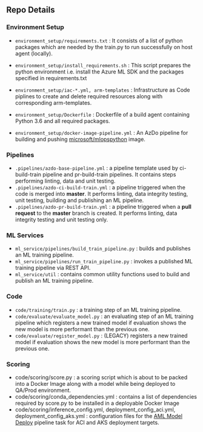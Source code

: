 ## Repo Details

### Environment Setup

- `environment_setup/requirements.txt` : It consists of a list of python packages which are needed by the train.py to run successfully on host agent (locally).

- `environment_setup/install_requirements.sh` : This script prepares the python environment i.e. install the Azure ML SDK and the packages specified in requirements.txt

- `environment_setup/iac-*.yml, arm-templates` : Infrastructure as Code piplines to create and delete required resources along with corresponding arm-templates.

- `environment_setup/Dockerfile` : Dockerfile of a build agent containing Python 3.6 and all required packages.

- `environment_setup/docker-image-pipeline.yml` : An AzDo pipeline for building and pushing [microsoft/mlopspython](https://hub.docker.com/_/microsoft-mlops-python) image. 

### Pipelines

- `.pipelines/azdo-base-pipeline.yml` : a pipeline template used by ci-build-train pipeline and pr-build-train pipelines. It contains steps performing linting, data and unit testing.  
- `.pipelines/azdo-ci-build-train.yml` : a pipeline triggered when the code is merged into **master**. It performs linting, data integrity testing, unit testing, building and publishing an ML pipeline.
- `.pipelines/azdo-pr-build-train.yml` : a pipeline triggered when a **pull request** to the **master** branch is created. It performs linting, data integrity testing and unit testing only.

### ML Services

- `ml_service/pipelines/build_train_pipeline.py` : builds and publishes an ML training pipeline.
- `ml_service/pipelines/run_train_pipeline.py` : invokes a published ML training pipeline via REST API.
- `ml_service/util` : contains common utility functions used to build and publish an ML training pipeline.

### Code

- `code/training/train.py` : a training step of an ML training pipeline.
- `code/evaluate/evaluate_model.py` : an evaluating step of an ML training pipeline which registers a new trained model if evaluation shows the new model is more performant than the previous one.
- `code/evaluate/register_model.py` : (LEGACY) registers a new trained model if evaluation shows the new model is more performant than the previous one.

### Scoring
- code/scoring/score.py : a scoring script which is about to be packed into a Docker Image along with a model while being deployed to QA/Prod environment.
- code/scoring/conda_dependencies.yml : contains a list of dependencies required by score.py to be installed in a deployable Docker Image 
- code/scoring/inference_config.yml, deployment_config_aci.yml, deployment_config_aks.yml : configuration files for the [AML Model Deploy](https://marketplace.visualstudio.com/items?itemName=ms-air-aiagility.private-vss-services-azureml&ssr=false#overview) pipeline task for ACI and AKS deployment targets.


